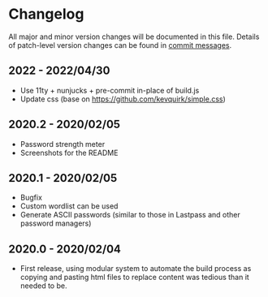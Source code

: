 # Changelog

All major and minor version changes will be documented in this file. Details of
patch-level version changes can be found in [commit messages](../../commits/master).

## 2022 - 2022/04/30

- Use 11ty + nunjucks + pre-commit in-place of build.js
- Update css (base on https://github.com/kevquirk/simple.css)

## 2020.2 - 2020/02/05

- Password strength meter
- Screenshots for the README

## 2020.1 - 2020/02/05

- Bugfix
- Custom wordlist can be used
- Generate ASCII passwords (similar to those in Lastpass and other password
  managers)

## 2020.0 - 2020/02/04

- First release, using modular system to automate the build process as copying
  and pasting html files to replace content was tedious than it needed to be.
